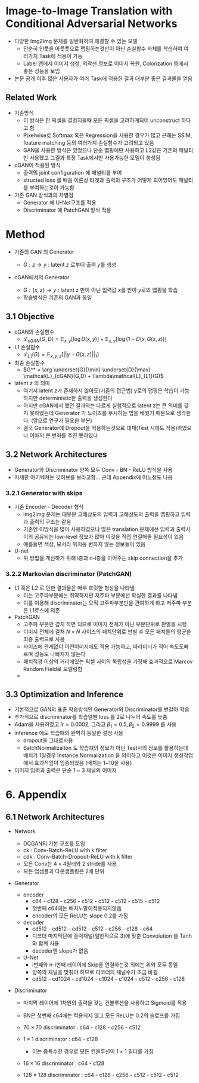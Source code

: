 # Image-to-Image Translation with Conditional Adversarial Networks

- 다양한 Img2Img 문제를 일반화하여 해결할 수 있는 모델
  - 단순히 인풋을 아웃풋으로 맵핑하는것만이 아닌 손실함수 자체를 학습하여 여러가지 Task에 적용이 가능
  - Label 맵에서 이미지 생성, 외곽선 정보로 이미지 복원, Colorization 등에서 좋은 성능을 보임
- 논문 공개 이후 많은 사용자가 여러 Task에 적용한 결과 대부분 좋은 결과물을 얻음

## Related Work
- 기존방식
  - 이 방식은 한 픽셀을 결정지을때 모든 픽셀을 고려하게되어 unconstruct 하다고 함
  - Pixelwise로 Softmax 혹은 Regression을 사용한 경우가 많고 근래는 SSIM, feature matching 등의 여러가지 손실함수가 고려되고 있음
  - GAN을 사용한 방식은 있었으나 단순 맵핑에만 사용하고 L2같은 기존의 패널티만 사용했고 그결과 특정 Task에서만 사용가능한 모델이 생성됨
- cGAN이 적용된 방식
  - 출력의 joint configuration 에 패널티를 부여
  - structed loss 를 배움 이론상 타겟과 출력의 구조가 어떻게 되어있어도 패널티를 부여하는것이 가능함
- 기존 GAN 방식과의 차별점
  - Generator 에 U-Net구조를 적용
  - Discriminator 에 PatchGAN 방식 적용

# Method
- 기존의 GAN 의 Generator
  - $G :z \to y$ : latent $z$ 로부터 출력 $y$를 생성

- cGAN에서의 Generator
  - $G :\{x, z\} \to y$ : latent $z$ 만이 아닌 입력값 $x$를 받아 $y$로의 맵핑을 학습
  - 학습방식은 기존의 GAN과 동일

## 3.1 Objective
- cGAN의 손실함수
  - $\mathcal{L}_{cGAN}(G,D) = \mathbb{E}_{x,y}[\log D(x,y)] + \mathbb{E}_{x,y}[\log (1-D(x,G(x,z))]$
- L1 손실함수
  - $\mathcal{L}_{L1}(G) = \mathbb{E}_{x,y,z}[||y-G(x,z)||_1]$
- 최종 손실함수
  - $G^* = \arg \underset{G}{\min} \underset{D}{\max}  \mathcal{L}_{cGAN}(G,D) + \lambda\mathcal{L}_{L1}(G)$
- latent $z$ 의 의미
  - 여기서 latent $z$가 존재하지 않아도(기존의 접근법) y로의 맵핑은 학습이 가능하지만 deterministic한 출력을 생성한다
  - 하지만 cGAN에서 했던 결과와는 다르게 실험적으로 latent z는 큰 의미를 갖지 못하였는데 Generator 가 노이즈를 무시하는 법을 배웠기 때문으로 생각한다. (앞으로 연구가 필요한 부분)
  - 결국 Generator에 Dropout을 적용하는것으로 대체(Test 시에도 적용)하였으나 이마저 큰 변화를 주진 못하였다

## 3.2 Network Architectures
- Generator와 Discriminator 양쪽 모두 Conv - BN - ReLU 방식을 사용
- 자세한 아키텍쳐는 깃허브를 보라고함... 근데 Appendix에 어느정도 나옴
### 3.2.1 Generator with skips
- 기존 Encoder - Decoder 형식
  - img2img 문제는 대부분 고해상도의 입력과 고해상도의 출력을 맵핑하고 입력과 출력의 구조는 같음
  - 기존엔 이방식을 많이 사용하였으나 많은 translation 문제에선 입력과 출력사이의 공유되는 low-level 정보가 많아 이것을 직접 연결해줄 필요성이 있음
  - 예를들면 색상, 모서리 위치등 변하지 않는 정보들이 있음
- U-net
  - 위 방법을 개선하기 위해 i층과 n-i층을 이어주는 skip connection을 추가

### 3.2.2 Markovian discriminator (PatchGAN)
- L1 혹은 L2 로 인한 결과물은 매우 흐릿한 형상을 나타냄
  - 이는 고주파부분에는 취약하지만 저주파 부분에선 확실한 결과를 나타냄
  - 이를 이용해 discriminator는 오직 고주파부분만을 관여하게 하고 저주파 부분은 L1로스에 의존
- PatchGAN
  - 고주파 부분만 감지 하면 되므로 이미지 전체가 아닌 부분단위로 판별을 시행
  - 이미지 전체에 걸쳐 $N\times N$ 사이즈의 패치단위로 판별 후 모든 패치들의 평균을 최종 출력으로 사용
  - 사이즈에 관계없이 어떤이미지에도 적용 가능하고, 파라미터가 적어 속도도빠르며 성능도 나빠지지 않는다
  - 패치직경 이상의 거리에있는 픽셀 사이의 독립성을 가정해 효과적으로 Marcov Random Field로 모델링함
  - 

## 3.3 Optimization and Inference
- 기본적으로 GAN의 표준 학습방식인 Generator와 Discriminator를 번갈아 학습
- 추가적으로 discriminator를 학습알땐 loss 를 2로 나누어 속도를 늦춤
- Adam을 사용하였고 $lr=0.0002$, 그리고 $\beta_1=0.5, \beta_2=0.9999$ 를 사용 
- inference 에도 학습떄와 완벽히 동일한 설정 사용
  - dropout을 그대로사용
  - BatchNormalizaiton 도 학습떄의 정보가 아닌 Test시의 정보를 활용하는데 배치가 1일경우  Instance Normalization 을 의미하고 이것은 이미지 생성작업에서 효과적임이 입증되었음 (배치는 1~10을 사용)
- 이미지 입력과 출력은 단순 1 ~ 3 채널의 이미지


# 6. Appendix
## 6.1 Network Architectures
- Network
  - DCGAN의 기본 구조를 도입
  - ck : Conv-Batch-ReLU with k filter
  - cdk : Conv-Batch-Dropout-ReLU with k filter
  - 모든 Conv는 $4\times4$필터와 2 stride를 사용
  - 모든 업샘플과 다운샘플링은 2배 단위
 
 - Generator
   - encoder
     - c64 - c128 - c256 - c512 - c512 - c512 - c515 - c512
     - 첫번째 c64에는 배치노말이적용되지않음
     - encoder의 모든 ReLU는 slope 0.2를 가짐
   - decoder
     - cd512 - cd512 - cd512 - c512 - c256 - c128 - c64
     - 디코더 마지막단에 출력채널(일반적으로 3)에 맞춘 Convolution 을 Tanh와 함꼐 사용
     - decoder엔 slope가 없음
   - U-Net
     - i번째와 n-i번째 레이어에 Skip을 연결하는것 외에는 위와 모두 동일
     - 양쪽의 채널을 맞춰야 하므로 디코더의 채널수가 조금 바뀜
     - cd512 - cd1024 - cd1024 - c1024 - c1024 - c512 - c256 - c128
 - Discriminator
   - 마지막 레이어에 1차원의 출력을 갖는 컨볼루션을 사용하고 Sigmoid를 적용
   - BN은 첫번째 c64에는 적용되지 않고 모든 ReLU는 0.2의 슬로프를 가짐

   - $70\times70$ discriminator : c64 - c128 - c256 - c512
   - $1\times1$ discriminator : c64 - c128
     - 이는 좀특수한 경우로 모든 컨볼루션이 $1\times1$ 필터를 가짐
   - $16\times16$ discriminator : c64 - c128
   - $128\times128$ discriminator : c64 - c128 - c256 - c512 - c512 - c512


